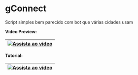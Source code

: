 # gConnect
Script simples bem parecido com bot que várias cidades usam

**Video Preview:**

| [![Assista ao vídeo](https://img.youtube.com/vi/RPYPia3zILk/0.jpg)](https://www.youtube.com/watch?v=RPYPia3zILk) |
| --- |

**Tutorial:**

| [![Assista ao vídeo](https://img.youtube.com/vi/B2dzo8vsv9M/0.jpg)](https://www.youtube.com/watch?v=B2dzo8vsv9M) |
| --- |
